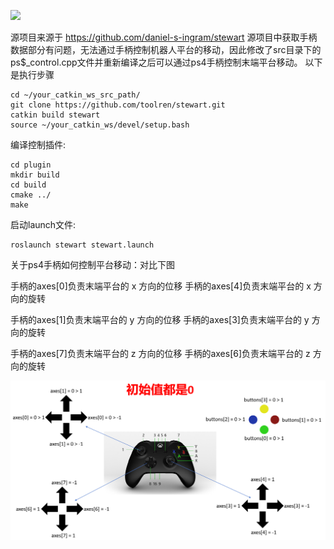 ![](https://github.com/toolren/stewart/blob/main/gif/stewart.gif)

源项目来源于 https://github.com/daniel-s-ingram/stewart 源项目中获取手柄数据部分有问题，无法通过手柄控制机器人平台的移动，因此修改了src目录下的ps$_control.cpp文件并重新编译之后可以通过ps4手柄控制末端平台移动。
以下是执行步骤

```
cd ~/your_catkin_ws_src_path/  
git clone https://github.com/toolren/stewart.git  
catkin build stewart
source ~/your_catkin_ws/devel/setup.bash
```

编译控制插件:

```
cd plugin  
mkdir build  
cd build  
cmake ../  
make  
```

启动launch文件:

```
roslaunch stewart stewart.launch
```


关于ps4手柄如何控制平台移动：对比下图

手柄的axes[0]负责末端平台的 x 方向的位移 手柄的axes[4]负责末端平台的 x 方向的旋转

手柄的axes[1]负责末端平台的 y 方向的位移 手柄的axes[3]负责末端平台的 y 方向的旋转

手柄的axes[7]负责末端平台的 z 方向的位移 手柄的axes[6]负责末端平台的 z 方向的旋转

![](https://github.com/toolren/stewart/blob/main/gif/ps4_control.png)

